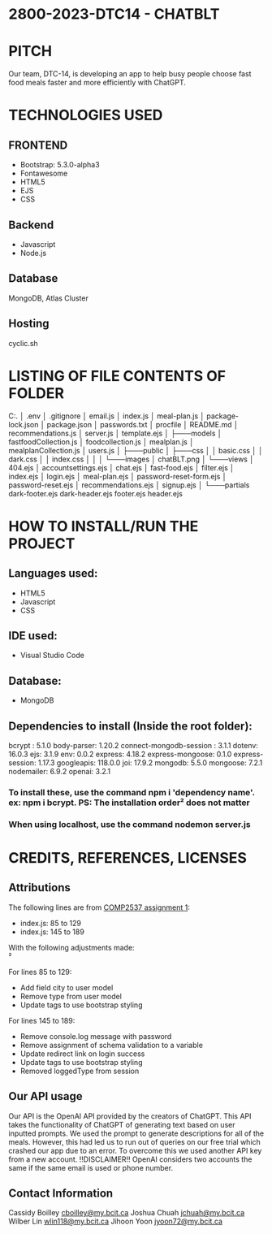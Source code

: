 # 2800-2023-DTC14 - CHATBLT

# PITCH
Our team, DTC-14, is developing an app to help busy people choose fast food meals faster and more efficiently with ChatGPT.

# TECHNOLOGIES USED

## FRONTEND

- Bootstrap: 5.3.0-alpha3
- Fontawesome
- HTML5
- EJS
- CSS

## Backend
 - Javascript
 - Node.js

## Database
 MongoDB, Atlas Cluster

## Hosting
cyclic.sh

# LISTING OF FILE CONTENTS OF FOLDER

C:.
│   .env
│   .gitignore
│   email.js
│   index.js
│   meal-plan.js
│   package-lock.json
│   package.json
│   passwords.txt
│   procfile
│   README.md
│   recommendations.js
│   server.js
│   template.ejs
│
├───models
│       fastfoodCollection.js
│       foodcollection.js
│       mealplan.js
│       mealplanCollection.js
│       users.js
│
├───public
│   ├───css
│   │       basic.css
│   │       dark.css
│   │       index.css
│   │
│   └───images
│           chatBLT.png
│
└───views
    │   404.ejs
    │   accountsettings.ejs
    │   chat.ejs
    │   fast-food.ejs
    │   filter.ejs
    │   index.ejs
    │   login.ejs
    │   meal-plan.ejs
    │   password-reset-form.ejs
    │   password-reset.ejs
    │   recommendations.ejs
    │   signup.ejs
    │
    └───partials
            dark-footer.ejs
            dark-header.ejs
            footer.ejs
            header.ejs

# HOW TO INSTALL/RUN THE PROJECT

## Languages used:
- HTML5
- Javascript
- CSS

## IDE used:
- Visual Studio Code

## Database:
- MongoDB

## Dependencies to install (Inside the root folder):

 bcrypt : 5.1.0
 body-parser: 1.20.2
 connect-mongodb-session : 3.1.1
 dotenv: 16.0.3
 ejs: 3.1.9
 env: 0.0.2
 express: 4.18.2
 express-mongoose: 0.1.0
 express-session: 1.17.3
 googleapis: 118.0.0
 joi: 17.9.2
 mongodb: 5.5.0
 mongoose: 7.2.1
 nodemailer: 6.9.2
 openai: 3.2.1

### To install these, use the command npm i 'dependency name'. ex: npm i bcrypt. PS: The installation order² does not matter

### When using localhost, use the command nodemon server.js

# CREDITS, REFERENCES, LICENSES

## Attributions

The following lines are from [COMP2537 assignment 1](https://github.com/jyoonbcit/comp2537-assignment1/blob/master/app.js): <br>

- index.js: 85 to 129
- index.js: 145 to 189

With the following adjustments made: <br>²

For lines 85 to 129:

- Add field city to user model
- Remove type from user model
- Update <a> tags to use bootstrap styling

For lines 145 to 189:

- Remove console.log message with password
- Remove assignment of schema validation to a variable
- Update redirect link on login success
- Update <a> tags to use bootstrap styling
- Removed loggedType from session

## Our API usage

Our API is the OpenAI API provided by the creators of ChatGPT. This API takes the functionality of ChatGPT of generating text based on user inputted prompts. We used the prompt to generate descriptions for all of the meals. However, this had led us to run out of queries on our free trial which crashed our app due to an error. To overcome this we used another API key from a new account. !!DISCLAIMER!! OpenAI considers two accounts the same if the same email is used or phone number.

## Contact Information

Cassidy Boilley  <cboilley@my.bcit.ca>
Joshua Chuah  <jchuah@my.bcit.ca>
Wilber Lin  <wlin118@my.bcit.ca>
Jihoon Yoon  <jyoon72@my.bcit.ca>
